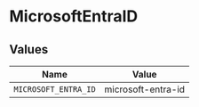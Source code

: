 # MicrosoftEntraID


## Values

| Name                 | Value                |
| -------------------- | -------------------- |
| `MICROSOFT_ENTRA_ID` | microsoft-entra-id   |